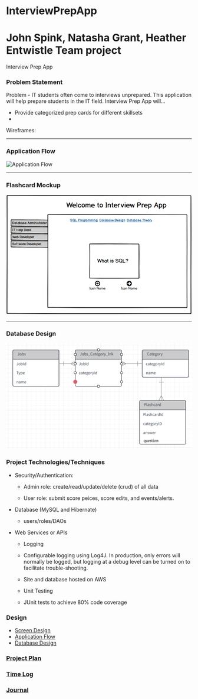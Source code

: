 # InterviewPrepApp
# John Spink, Natasha Grant, Heather Entwistle Team project

Interview Prep App

### Problem Statement
Problem - 
IT students often come to interviews unprepared. This application will help prepare students in the IT field.
Interview Prep App will...

- Provide categorized prep cards for different skillsets
- 

Wireframes:
_________________________________________________________________________________________________________________

### Application Flow

![Application Flow]()

_________________________________________________________________________________________________________________

### Flashcard Mockup

![Home Page](https://github.com/MadJavaEntFall2017/InterviewPrepApp/blob/master/DesignDocuments/Screenshot%20from%202017-10-25%2016-41-31.png)

_________________________________________________________________________________________________________________


### Database Design
![Database Design](https://github.com/MadJavaEntFall2017/InterviewPrepApp/blob/master/DesignDocuments/database.png)






### Project Technologies/Techniques 

* Security/Authentication: 

  * Admin role: create/read/update/delete (crud) of all data

  * User role: submit score peices, score edits, and events/alerts. 
    

* Database (MySQL and Hibernate)
  * users/roles/DAOs



* Web Services or APIs

  * Logging

  * Configurable logging using Log4J. In production, only errors will normally be logged, but logging at a debug level can be turned on to      facilitate trouble-shooting. 

  * Site and database hosted on AWS

  * Unit Testing

  * JUnit tests to achieve 80% code coverage 

### Design

* [Screen Design]()
* [Application Flow]()
* [Database Design]()

### [Project Plan]()

### [Time Log]() 
### [Journal]()
